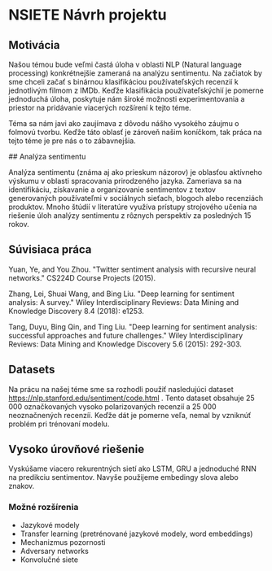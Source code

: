 # NSIETE Návrh projektu

## Motivácia

Našou témou bude veľmi častá úloha v oblasti NLP (Natural language processing) konkrétnejšie zameraná na analýzu sentimentu. Na začiatok by sme chceli začať s binárnou klasifikáciou používateľských recenzií k jednotlivým filmom z IMDb. Keďže klasifikácia používateľskýchií je pomerne jednoduchá úloha, poskytuje nám široké možnosti experimentovania a priestor na pridávanie viacerých rozšírení k tejto téme. 

Téma sa nám javi ako zaujímava z dôvodu nášho vysokého záujmu o folmovú tvorbu. Keďže táto oblasť je zároveň našim koníčkom, tak práca na tejto téme je pre nás o to zábavnejšia.

## Analýza sentimentu

Analýza sentimentu (známa aj ako prieskum názorov) je oblasťou aktívneho výskumu v oblasti spracovania prirodzeného jazyka. Zameriava sa na identifikáciu, získavanie a organizovanie sentimentov z textov generovaných používateľmi v sociálnych sieťach, blogoch alebo recenziách produktov. Mnoho štúdií v literatúre využíva prístupy strojového učenia na riešenie úloh analýzy sentimentu z rôznych perspektív za posledných 15 rokov. 

## Súvisiaca práca

Yuan, Ye, and You Zhou. "Twitter sentiment analysis with recursive neural networks." CS224D Course Projects (2015).

Zhang, Lei, Shuai Wang, and Bing Liu. "Deep learning for sentiment analysis: A survey." Wiley Interdisciplinary Reviews: Data Mining and Knowledge Discovery 8.4 (2018): e1253.

Tang, Duyu, Bing Qin, and Ting Liu. "Deep learning for sentiment analysis: successful approaches and future challenges." Wiley Interdisciplinary Reviews: Data Mining and Knowledge Discovery 5.6 (2015): 292-303.

## Datasets

Na prácu na našej téme sme sa rozhodli použiť nasledujúci dataset https://nlp.stanford.edu/sentiment/code.html . Tento dataset obsahuje 25 000 označkovaných vysoko polarizovaných recenzíí a 25 000 neoznačnených recenzíí. Keďže dát je pomerne veľa, nemal by vzniknúť problém pri trénovaní modelu. 

## Vysoko úrovňové riešenie

Vyskúšame viacero rekurentných sietí ako LSTM, GRU a jednoduché RNN na predikciu sentimentov. Navyše použijeme embedingy slova alebo znakov.

### Možné rozšírenia
- Jazykové modely
- Transfer learning (pretrénované jazykové modely, word embeddings)
- Mechanizmus pozornosti
- Adversary networks
- Konvolučné siete
